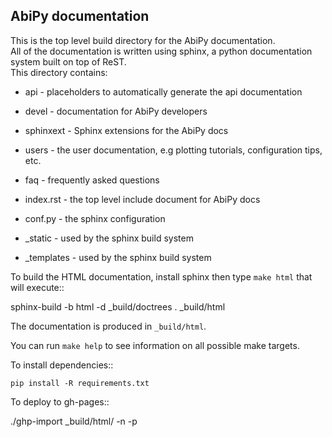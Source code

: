 ## AbiPy documentation

This is the top level build directory for the AbiPy documentation.  
All of the documentation is written using sphinx, a python documentation system built on top of ReST.  
This directory contains:

  * api - placeholders to automatically generate the api documentation

  * devel - documentation for AbiPy developers

  * sphinxext - Sphinx extensions for the AbiPy docs

  * users - the user documentation, e.g plotting tutorials, configuration tips, etc.

  * faq - frequently asked questions

  * index.rst - the top level include document for AbiPy docs

  * conf.py - the sphinx configuration

  * _static - used by the sphinx build system

  * _templates - used by the sphinx build system

To build the HTML documentation, install sphinx then type `make html` that will execute::

  sphinx-build -b html -d _build/doctrees . _build/html

The documentation is produced in `_build/html`.

You can run ``make help`` to see information on all possible make targets.

To install dependencies::

    pip install -R requirements.txt

To deploy to gh-pages::

   ./ghp-import _build/html/ -n -p
